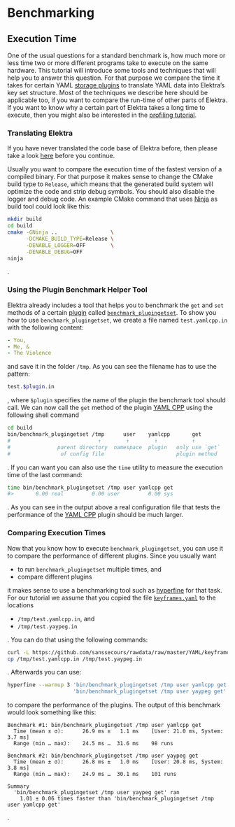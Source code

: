 # Benchmarking

## Execution Time

One of the usual questions for a standard benchmark is, how much more or less time two or more different programs take to execute on the same hardware. This tutorial will introduce some tools and techniques that will help you to answer this question. For that purpose we compare the time it takes for certain YAML [storage plugins](storage-plugins.md) to translate YAML data into Elektra’s key set structure. Most of the techniques we describe here should be applicable too, if you want to compare the run-time of other parts of Elektra. If you want to know why a certain part of Elektra takes a long time to execute, then you might also be interested in the [profiling tutorial](profiling.md).

### Translating Elektra

If you have never translated the code base of Elektra before, then please take a look [here](../COMPILE.md) before you continue.

Usually you want to compare the execution time of the fastest version of a compiled binary. For that purpose it makes sense to change the CMake build type to `Release`, which means that the generated build system will optimize the code and strip debug symbols. You should also disable the logger and debug code. An example CMake command that uses [Ninja](https://ninja-build.org) as build tool could look like this:

```sh
mkdir build
cd build
cmake -GNinja ..                 \
      -DCMAKE_BUILD_TYPE=Release \
      -DENABLE_LOGGER=OFF        \
      -DENABLE_DEBUG=OFF
ninja
```

.

### Using the Plugin Benchmark Helper Tool

Elektra already includes a tool that helps you to benchmark the `get` and `set` methods of a certain [plugin](plugins.md) called [`benchmark_plugingetset`](../../benchmarks/README.md). To show you how to use `benchmark_plugingetset`, we create a file named `test.yamlcpp.in` with the following content:

```yaml
- You,
- Me, &
- The Violence
```

and save it in the folder `/tmp`. As you can see the filename has to use the pattern:

```sh
test.$plugin.in
```

, where `$plugin` specifies the name of the plugin the benchmark tool should call. We can now call the `get` method of the plugin [YAML CPP][] using the following shell command

```sh
cd build
bin/benchmark_plugingetset /tmp      user    yamlcpp       get
#                            ↑        ↑        ↑           ↑
#               parent directory  namespace  plugin   only use `get`
#                of config file                       plugin method
```

. If you can want you can also use the `time` utility to measure the execution time of the last command:

```sh
time bin/benchmark_plugingetset /tmp user yamlcpp get
#>       0.00 real         0.00 user         0.00 sys
```

. As you can see in the output above a real configuration file that tests the performance of the [YAML CPP][] plugin should be much larger.

[yaml cpp]: ../../src/plugins/yamlcpp/README.md

### Comparing Execution Times

Now that you know how to execute `benchmark_plugingetset`, you can use it to compare the performance of different plugins. Since you usually want

- to run `benchmark_plugingetset` multiple times, and
- compare different plugins

it makes sense to use a benchmarking tool such as [hyperfine](https://github.com/sharkdp/hyperfine) for that task. For our tutorial we assume that you copied the file [`keyframes.yaml`](https://github.com/sanssecours/rawdata/blob/master/YAML/keyframes.yaml) to the locations

- `/tmp/test.yamlcpp.in`, and
- `/tmp/test.yaypeg.in`

. You can do that using the following commands:

```sh
curl -L https://github.com/sanssecours/rawdata/raw/master/YAML/keyframes.yaml -o /tmp/test.yamlcpp.in
cp /tmp/test.yamlcpp.in /tmp/test.yaypeg.in
```

. Afterwards you can use:

```sh
hyperfine --warmup 3 'bin/benchmark_plugingetset /tmp user yamlcpp get' \
                     'bin/benchmark_plugingetset /tmp user yaypeg get'

```

to compare the performance of the plugins. The output of this benchmark would look something like this:

```
Benchmark #1: bin/benchmark_plugingetset /tmp user yamlcpp get
  Time (mean ± σ):      26.9 ms ±   1.1 ms    [User: 21.0 ms, System: 3.7 ms]
  Range (min … max):    24.5 ms …  31.6 ms    98 runs

Benchmark #2: bin/benchmark_plugingetset /tmp user yaypeg get
  Time (mean ± σ):      26.8 ms ±   1.0 ms    [User: 20.8 ms, System: 3.8 ms]
  Range (min … max):    24.9 ms …  30.1 ms    101 runs

Summary
  'bin/benchmark_plugingetset /tmp user yaypeg get' ran
    1.01 ± 0.06 times faster than 'bin/benchmark_plugingetset /tmp user yamlcpp get'
```

.

